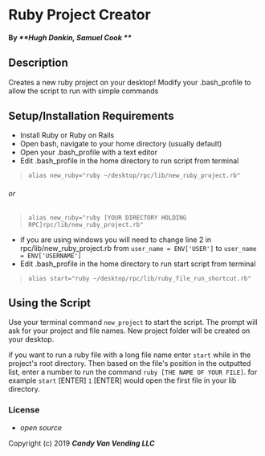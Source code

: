 # Ruby Project Creator


#### By _**Hugh Donkin, Samuel Cook **_

## Description

Creates a new ruby project on your desktop! Modify your .bash_profile to allow the script to run with simple commands


## Setup/Installation Requirements

* Install Ruby or Ruby on Rails
* Open bash, navigate to your home directory (usually default)
* Open your .bash_profile with a text editor
* Edit .bash_profile in the home directory to run script from terminal
>`alias new_ruby="ruby ~/desktop/rpc/lib/new_ruby_project.rb"`
###### or
>`alias new_ruby="ruby [YOUR DIRECTORY HOLDING RPC]rpc/lib/new_ruby_project.rb"`
* if you are using windows you will need to change line 2 in rpc/lib/new_ruby_project.rb from `user_name = ENV['USER']` to `user_name = ENV['USERNAME']`
* Edit .bash_profile in the home directory to run start script from terminal
> `alias start="ruby ~/desktop/rpc/lib/ruby_file_run_shortcut.rb"`

## Using the Script

Use your terminal command `new_project` to start the script. The prompt will ask for your project and file names. New project folder will be created on your desktop.

if you want to run a ruby file with a long file name enter `start` while in the project's root directory. Then based on the file's position in the outputted list, enter a number to run the command `ruby [THE NAME OF YOUR FILE]`. for example `start` [ENTER] `1` [ENTER] would open the first file in your lib directory.


### License

* _open source_

Copyright (c) 2019 **_Candy Van Vending LLC_**
